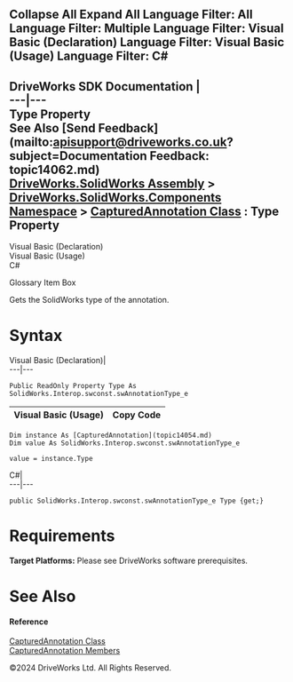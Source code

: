        

 Collapse All Expand All  Language Filter: All  Language Filter: Multiple  Language Filter: Visual Basic (Declaration) Language Filter: Visual Basic (Usage) Language Filter: C#  
---  
DriveWorks SDK Documentation  |   
---|---  
Type Property   
See Also [Send Feedback](mailto:apisupport@driveworks.co.uk?subject=Documentation Feedback: topic14062.md)  
[DriveWorks.SolidWorks Assembly](topic13342.md) > [DriveWorks.SolidWorks.Components Namespace](topic13925.md) > [CapturedAnnotation Class](topic14054.md) : Type Property  
---  
  
Visual Basic (Declaration)    
Visual Basic (Usage)    
C# 

Glossary Item Box

Gets the SolidWorks type of the annotation. 

# Syntax

Visual Basic (Declaration)|   
---|---  
      
    
    Public ReadOnly Property Type As SolidWorks.Interop.swconst.swAnnotationType_e  
  
Visual Basic (Usage)| Copy Code  
---|---  
      
    
    Dim instance As [CapturedAnnotation](topic14054.md)
    Dim value As SolidWorks.Interop.swconst.swAnnotationType_e
     
    value = instance.Type  
  
C#|   
---|---  
      
    
    public SolidWorks.Interop.swconst.swAnnotationType_e Type {get;}  
  
# Requirements

**Target Platforms:** Please see DriveWorks software prerequisites.

# See Also

#### Reference

[CapturedAnnotation Class](topic14054.md)   
[CapturedAnnotation Members](topic14055.md)

©2024 DriveWorks Ltd. All Rights Reserved.
